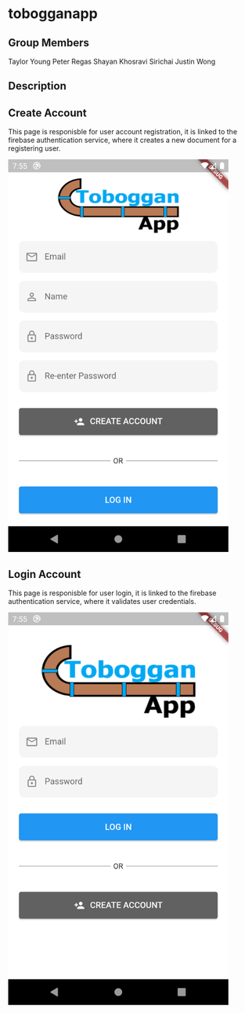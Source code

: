 # tobogganapp

## Group Members

Taylor Young
Peter Regas
Shayan Khosravi
Sirichai Justin Wong

## Description

## Create Account
This page is responisble for user account registration, it is linked to the firebase authentication service, where it creates a new document for a registering user.

<img src="Screenshots/create_account.png" alt="description" width="450"/>

## Login Account

This page is responisble for user login, it is linked to the firebase authentication service, where it validates user credentials.

<img src="Screenshots/login.png" alt="description" width="450"/>
